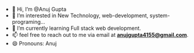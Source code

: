 - 👋 Hi, I’m @Anuj Gupta
- 👀 I’m interested in New Technology, web-development, system-programing...
- 🌱 I’m currently learning Full stack web development.
- 📫 feel free to reach out to me via email at **anujgupta4155@gmail.com**.
- 😄 Pronouns: Anuj


<!---
MRterrorOP/MRterrorOP is a ✨ special ✨ repository because its `README.md` (this file) appears on your GitHub profile.
You can click the Preview link to take a look at your changes.
--->
